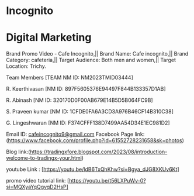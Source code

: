 # Incognito
# Digital Marketing
Brand Promo Video - Cafe Incognito,|| Brand Name: Cafe incognito,|| Brand Category: cafeteria,|| Target Audience: Both men and women,|| Target Location: Trichy.

Team Members [TEAM NM ID: NM2023TMID03444]

R. Keerthivasan [NM ID: 897F5605376E94497F844B133357D1AB]

R. Abinash [NM ID: 320170D0F00AB679E14B5D5B064FC9B]

S. Praveen kumar [NM ID: 1CFDE0FA6A3CD3A976B46CF14B310C38]

G. Lingeshwaran [NM ID: F374CFFF138D7499AA54D34E1EC981D2]

Email ID: cafeincognito9@gmail.com Facebook Page link:(https://www.facebook.com/profile.php?id=61552728231658&sk=photos)

Blog link:(https://tradingxfore.blogspot.com/2023/08/introduction-welcome-to-tradingx-your.html)

youtube Link : [https://youtu.be/ldB6TxQhKhw?si=Bgya_dJG8XKUv6Kt]


promo video tutorial link: [https://youtu.be/t56LXPuWv-0?si=MQXyaYqQgvqD2HsP]
